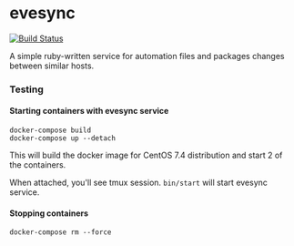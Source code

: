# evesync
[![Build Status](https://travis-ci.org/mrexox/evesync.svg?branch=master)](https://travis-ci.org/mrexox/evesync)

A simple ruby-written service for automation files and packages changes between similar hosts.

### Testing

#### Starting containers with evesync service

```
docker-compose build
docker-compose up --detach
```

This will build the docker image for CentOS 7.4 distribution and start 2 of the containers.

When attached, you'll see tmux session. `bin/start` will start evesync service.

#### Stopping containers

```
docker-compose rm --force
```

